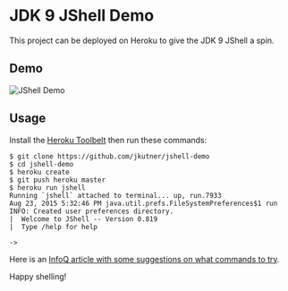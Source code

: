 # JDK 9 JShell Demo

This project can be deployed on Heroku to give the JDK 9 JShell a spin.

## Demo

![JShell Demo](http://i.imgur.com/92VdFKw.gif?1)

## Usage

Install the [Heroku Toolbelt](http://toolbelt.heroku.com) then run these commands:

```sh-session
$ git clone https://github.com/jkutner/jshell-demo
$ cd jshell-demo
$ heroku create
$ git push heroku master
$ heroku run jshell
Running `jshell` attached to terminal... up, run.7933
Aug 23, 2015 5:32:46 PM java.util.prefs.FileSystemPreferences$1 run
INFO: Created user preferences directory.
|  Welcome to JShell -- Version 0.819
|  Type /help for help

->
```

Here is an [InfoQ article with some suggestions on what commands to try](www.infoq.com/articles/Java9-New-HTTP-2-and-REPL).

Happy shelling! 

